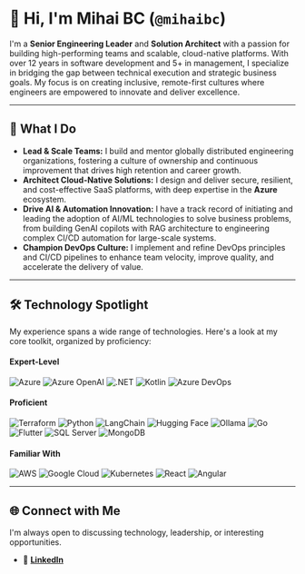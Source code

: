 # 👋 Hi, I'm Mihai BC (`@mihaibc`)

I'm a **Senior Engineering Leader** and **Solution Architect** with a passion for building high-performing teams and scalable, cloud-native platforms. With over 12 years in software development and 5+ in management, I specialize in bridging the gap between technical execution and strategic business goals. My focus is on creating inclusive, remote-first cultures where engineers are empowered to innovate and deliver excellence.

---

## 🚀 What I Do

* **Lead & Scale Teams:** I build and mentor globally distributed engineering organizations, fostering a culture of ownership and continuous improvement that drives high retention and career growth.
* **Architect Cloud-Native Solutions:** I design and deliver secure, resilient, and cost-effective SaaS platforms, with deep expertise in the **Azure** ecosystem.
* **Drive AI & Automation Innovation:** I have a track record of initiating and leading the adoption of AI/ML technologies to solve business problems, from building GenAI copilots with RAG architecture to engineering complex CI/CD automation for large-scale systems.
* **Champion DevOps Culture:** I implement and refine DevOps principles and CI/CD pipelines to enhance team velocity, improve quality, and accelerate the delivery of value.

---

## 🛠️ Technology Spotlight

My experience spans a wide range of technologies. Here's a look at my core toolkit, organized by proficiency:

#### Expert-Level
![Azure](https://img.shields.io/badge/-Azure-0089D6?style=for-the-badge&logo=microsoft-azure&logoColor=white)
![Azure OpenAI](https://img.shields.io/badge/-Azure%20OpenAI-0078D7?style=for-the-badge&logo=openai&logoColor=white)
![.NET](https://img.shields.io/badge/-.NET-512BD4?style=for-the-badge&logo=.net&logoColor=white)
![Kotlin](https://img.shields.io/badge/-Kotlin-7F52FF?style=for-the-badge&logo=kotlin&logoColor=white)
![Azure DevOps](https://img.shields.io/badge/-Azure%20DevOps-0078D7?style=for-the-badge&logo=azure-devops&logoColor=white)

#### Proficient
![Terraform](https://img.shields.io/badge/-Terraform-623CE4?style=for-the-badge&logo=terraform&logoColor=white)
![Python](https://img.shields.io/badge/-Python-3776AB?style=for-the-badge&logo=python&logoColor=white)
![LangChain](https://img.shields.io/badge/-LangChain-3776AB?style=for-the-badge&logo=langchain&logoColor=white)
![Hugging Face](https://img.shields.io/badge/-Hugging%20Face-FFD21E?style=for-the-badge&logo=hugging-face&logoColor=black)
![Ollama](https://img.shields.io/badge/-Ollama-000000?style=for-the-badge&logo=ollama&logoColor=white)
![Go](https://img.shields.io/badge/-Go-00ADD8?style=for-the-badge&logo=go&logoColor=white)
![Flutter](https://img.shields.io/badge/-Flutter-02569B?style=for-the-badge&logo=flutter&logoColor=white)
![SQL Server](https://img.shields.io/badge/-SQL%20Server-CC2927?style=for-the-badge&logo=microsoft-sql-server&logoColor=white)
![MongoDB](https://img.shields.io/badge/-MongoDB-47A248?style=for-the-badge&logo=mongodb&logoColor=white)

#### Familiar With
![AWS](https://img.shields.io/badge/-AWS-232F3E?style=for-the-badge&logo=amazon-aws&logoColor=white)
![Google Cloud](https://img.shields.io/badge/-Google%20Cloud-4285F4?style=for-the-badge&logo=google-cloud&logoColor=white)
![Kubernetes](https://img.shields.io/badge/-Kubernetes-326CE5?style=for-the-badge&logo=kubernetes&logoColor=white)
![React](https://img.shields.io/badge/-React-61DAFB?style=for-the-badge&logo=react&logoColor=black)
![Angular](https://img.shields.io/badge/-Angular-DD0031?style=for-the-badge&logo=angular&logoColor=white)

---

## 🌐 Connect with Me

I'm always open to discussing technology, leadership, or interesting opportunities.

* 💼 **[LinkedIn](https://www.linkedin.com/in/mihaibc/)**
